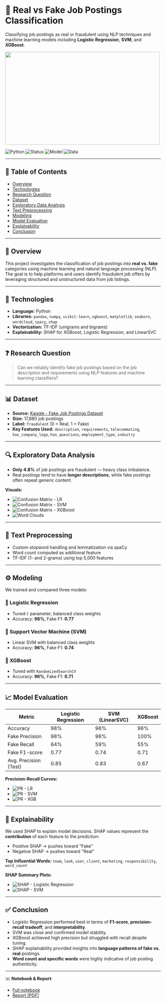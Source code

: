 # 💼 Real vs Fake Job Postings Classification

Classifying job postings as real or fraudulent using NLP techniques and machine learning models including **Logistic Regression**, **SVM**, and **XGBoost**.

<img src="plots/pexels-ron-lach-9832718.jpg" width="500" height="300"/>

![Python](https://img.shields.io/badge/Python-TextProcessing-blue?logo=python)
![Status](https://img.shields.io/badge/Status-Completed-brightgreen)
![Model](https://img.shields.io/badge/Model-Logistic%20Regression%20%7C%20SVM%20%7C%20XGBoost-yellowgreen)
![Data](https://img.shields.io/badge/Data-Kaggle-orange)

---

## 📘 Table of Contents
- [Overview](#-overview)
- [Technologies](#-technologies)
- [Research Question](#-research-question)
- [Dataset](#-dataset)
- [Exploratory Data Analysis](#-exploratory-data-analysis)
- [Text Preprocessing](#-text-preprocessing)
- [Modeling](#-modeling)
- [Model Evaluation](#-model-evaluation)
- [Explainability](#-explainability)
- [Conclusion](#-conclusion)

---

## 🧱 Overview

This project investigates the classification of job postings into **real vs. fake** categories using machine learning and natural language processing (NLP). The goal is to help platforms and users identify fraudulent job offers by leveraging structured and unstructured data from job listings.

---

## 🧪 Technologies

- **Language:** Python  
- **Libraries:** `pandas`, `numpy`, `scikit-learn`, `xgboost`, `matplotlib`, `seaborn`, `wordcloud`, `spacy`, `shap`  
- **Vectorization:** TF-IDF (unigrams and bigrams)  
- **Explainability:** SHAP for XGBoost, Logistic Regression, and LinearSVC

---

## ❓ Research Question

> Can we reliably identify fake job postings based on the job description and requirements using NLP features and machine learning classifiers?

---

## 📊 Dataset

- **Source:** [Kaggle - Fake Job Postings Dataset](https://www.kaggle.com/datasets/shivamb/real-or-fake-fake-jobposting-prediction)
- **Size:** 17,880 job postings
- **Label:** `fraudulent` (0 = Real, 1 = Fake)
- **Key Features Used:** `description`, `requirements`, `telecommuting`, `has_company_logo`, `has_questions`, `employment_type`, `industry`

---

## 🔍 Exploratory Data Analysis

- **Only 4.8%** of job postings are fraudulent — heavy class imbalance.
- Real postings tend to have **longer descriptions**, while fake postings often repeat generic content.

**Visuals:**

- ![Confusion Matrix - LR](plots/conf_matrix_lr.png)
- ![Confusion Matrix - SVM](plots/conf_matrix_svm.png)
- ![Confusion Matrix - XGBoost](plots/conf_matrix_xgb.png)
- ![Word Clouds](plots/word_clouds.png)

---

## 🧹 Text Preprocessing

- Custom stopword handling and lemmatization via spaCy
- Word count computed as additional feature
- TF-IDF (1- and 2-grams) using top 5,000 features

---

## ⚙️ Modeling

We trained and compared three models:

### 🔹 Logistic Regression
- Tuned `C` parameter, balanced class weights
- Accuracy: **98%**, Fake F1: **0.77**

### 🔹 Support Vector Machine (SVM)
- Linear SVM with balanced class weights
- Accuracy: **96%**, Fake F1: **0.74**

### 🔹 XGBoost
- Tuned with `RandomizedSearchCV`
- Accuracy: **96%**, Fake F1: **0.71**

---

## 📈 Model Evaluation

| Metric             | Logistic Regression | SVM (LinearSVC) | XGBoost |
|--------------------|---------------------|------------------|---------|
| Accuracy           | 98%                 | 96%              | 96%     |
| Fake Precision     | 98%                 | 98%              | 100%    |
| Fake Recall        | 64%                 | 59%              | 55%     |
| Fake F1-score      | 0.77                | 0.74             | 0.71    |
| Avg. Precision (Test) | 0.85             | 0.83             | 0.67    |

**Precision-Recall Curves:**
- ![PR - LR](plots/prec_recall_lr.png)
- ![PR - SVM](plots/prec_recall_svm.png)
- ![PR - XGB](plots/prec_recall_xgb.png)

---

## 🧠 Explainability

We used SHAP to explain model decisions. SHAP values represent the **contribution** of each feature to the prediction:

- Positive SHAP → pushes toward "Fake"
- Negative SHAP → pushes toward "Real"

**Top Influential Words:** `team`, `look`, `user`, `client`, `marketing`, `responsibility`, `word_count`

**SHAP Summary Plots:**
- ![SHAP - Logistic Regression](plots/shap_lr.png)
- ![SHAP - SVM](plots/shap_svm.png)

---

## ✅ Conclusion

- Logistic Regression performed best in terms of **F1-score**, **precision-recall tradeoff**, and **interpretability**.
- SVM was close and confirmed model stability.
- XGBoost achieved high precision but struggled with recall despite tuning.
- SHAP explainability provided insights into **language patterns of fake vs. real** postings.
- **Word count and specific words** were highly indicative of job posting authenticity.

---

✉️ **Notebook & Report**:  
- [Full notebook](Real_Fake_Job_Postings_update.ipynb)  
- [Report (PDF)](Real_Fale_Job_Postings_Report.pdf)

